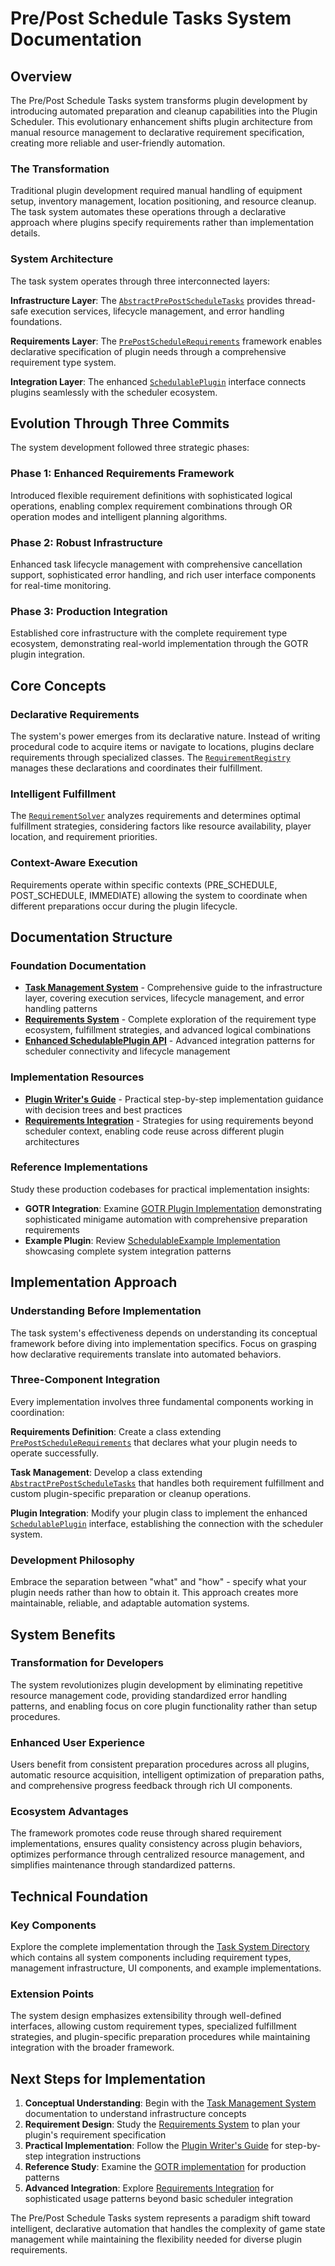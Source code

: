 # Pre/Post Schedule Tasks System Documentation

## Overview

The Pre/Post Schedule Tasks system transforms plugin development by introducing automated preparation and cleanup capabilities into the Plugin Scheduler. This evolutionary enhancement shifts plugin architecture from manual resource management to declarative requirement specification, creating more reliable and user-friendly automation.

### The Transformation

Traditional plugin development required manual handling of equipment setup, inventory management, location positioning, and resource cleanup. The task system automates these operations through a declarative approach where plugins specify requirements rather than implementation details.

### System Architecture

The task system operates through three interconnected layers:

**Infrastructure Layer**: The [`AbstractPrePostScheduleTasks`](../../../runelite-client/src/main/java/net/runelite/client/plugins/microbot/pluginscheduler/tasks/AbstractPrePostScheduleTasks.java) provides thread-safe execution services, lifecycle management, and error handling foundations.

**Requirements Layer**: The [`PrePostScheduleRequirements`](../../../runelite-client/src/main/java/net/runelite/client/plugins/microbot/pluginscheduler/tasks/requirements/PrePostScheduleRequirements.java) framework enables declarative specification of plugin needs through a comprehensive requirement type system.

**Integration Layer**: The enhanced [`SchedulablePlugin`](../../../runelite-client/src/main/java/net/runelite/client/plugins/microbot/pluginscheduler/api/SchedulablePlugin.java) interface connects plugins seamlessly with the scheduler ecosystem.

## Evolution Through Three Commits

The system development followed three strategic phases:

### Phase 1: Enhanced Requirements Framework

Introduced flexible requirement definitions with sophisticated logical operations, enabling complex requirement combinations through OR operation modes and intelligent planning algorithms.

### Phase 2: Robust Infrastructure

Enhanced task lifecycle management with comprehensive cancellation support, sophisticated error handling, and rich user interface components for real-time monitoring.

### Phase 3: Production Integration

Established core infrastructure with the complete requirement type ecosystem, demonstrating real-world implementation through the GOTR plugin integration.

## Core Concepts

### Declarative Requirements

The system's power emerges from its declarative nature. Instead of writing procedural code to acquire items or navigate to locations, plugins declare requirements through specialized classes. The [`RequirementRegistry`](../../../runelite-client/src/main/java/net/runelite/client/plugins/microbot/pluginscheduler/tasks/requirements/registry/RequirementRegistry.java) manages these declarations and coordinates their fulfillment.

### Intelligent Fulfillment

The [`RequirementSolver`](../../../runelite-client/src/main/java/net/runelite/client/plugins/microbot/pluginscheduler/tasks/requirements/util/RequirementSolver.java) analyzes requirements and determines optimal fulfillment strategies, considering factors like resource availability, player location, and requirement priorities.

### Context-Aware Execution

Requirements operate within specific contexts (PRE_SCHEDULE, POST_SCHEDULE, IMMEDIATE) allowing the system to coordinate when different preparations occur during the plugin lifecycle.

## Documentation Structure

### Foundation Documentation

- **[Task Management System](task-management-system.md)** - Comprehensive guide to the infrastructure layer, covering execution services, lifecycle management, and error handling patterns
- **[Requirements System](requirements-system.md)** - Complete exploration of the requirement type ecosystem, fulfillment strategies, and advanced logical combinations  
- **[Enhanced SchedulablePlugin API](enhanced-schedulable-plugin-api.md)** - Advanced integration patterns for scheduler connectivity and lifecycle management

### Implementation Resources

- **[Plugin Writer's Guide](plugin-writers-guide.md)** - Practical step-by-step implementation guidance with decision trees and best practices
- **[Requirements Integration](requirements-integration.md)** - Strategies for using requirements beyond scheduler context, enabling code reuse across different plugin architectures

### Reference Implementations

Study these production codebases for practical implementation insights:

- **GOTR Integration**: Examine [GOTR Plugin Implementation](../../../runelite-client/src/main/java/net/runelite/client/plugins/microbot/runecrafting/gotr/) demonstrating sophisticated minigame automation with comprehensive preparation requirements
- **Example Plugin**: Review [SchedulableExample Implementation](../../../runelite-client/src/main/java/net/runelite/client/plugins/microbot/VoxPlugins/schedulable/example/) showcasing complete system integration patterns

## Implementation Approach

### Understanding Before Implementation

The task system's effectiveness depends on understanding its conceptual framework before diving into implementation specifics. Focus on grasping how declarative requirements translate into automated behaviors.

### Three-Component Integration

Every implementation involves three fundamental components working in coordination:

**Requirements Definition**: Create a class extending [`PrePostScheduleRequirements`](../../../runelite-client/src/main/java/net/runelite/client/plugins/microbot/pluginscheduler/tasks/requirements/PrePostScheduleRequirements.java) that declares what your plugin needs to operate successfully.

**Task Management**: Develop a class extending [`AbstractPrePostScheduleTasks`](../../../runelite-client/src/main/java/net/runelite/client/plugins/microbot/pluginscheduler/tasks/AbstractPrePostScheduleTasks.java) that handles both requirement fulfillment and custom plugin-specific preparation or cleanup operations.

**Plugin Integration**: Modify your plugin class to implement the enhanced [`SchedulablePlugin`](../../../runelite-client/src/main/java/net/runelite/client/plugins/microbot/pluginscheduler/api/SchedulablePlugin.java) interface, establishing the connection with the scheduler system.

### Development Philosophy

Embrace the separation between "what" and "how" - specify what your plugin needs rather than how to obtain it. This approach creates more maintainable, reliable, and adaptable automation systems.

## System Benefits

### Transformation for Developers

The system revolutionizes plugin development by eliminating repetitive resource management code, providing standardized error handling patterns, and enabling focus on core plugin functionality rather than setup procedures.

### Enhanced User Experience

Users benefit from consistent preparation procedures across all plugins, automatic resource acquisition, intelligent optimization of preparation paths, and comprehensive progress feedback through rich UI components.

### Ecosystem Advantages

The framework promotes code reuse through shared requirement implementations, ensures quality consistency across plugin behaviors, optimizes performance through centralized resource management, and simplifies maintenance through standardized patterns.

## Technical Foundation

### Key Components

Explore the complete implementation through the [Task System Directory](../../../runelite-client/src/main/java/net/runelite/client/plugins/microbot/pluginscheduler/tasks/) which contains all system components including requirement types, management infrastructure, UI components, and example implementations.

### Extension Points

The system design emphasizes extensibility through well-defined interfaces, allowing custom requirement types, specialized fulfillment strategies, and plugin-specific preparation procedures while maintaining integration with the broader framework.

## Next Steps for Implementation

1. **Conceptual Understanding**: Begin with the [Task Management System](task-management-system.md) documentation to understand infrastructure concepts
2. **Requirement Design**: Study the [Requirements System](requirements-system.md) to plan your plugin's requirement specification
3. **Practical Implementation**: Follow the [Plugin Writer's Guide](plugin-writers-guide.md) for step-by-step integration instructions
4. **Reference Study**: Examine the [GOTR implementation](../../../runelite-client/src/main/java/net/runelite/client/plugins/microbot/runecrafting/gotr/) for production patterns
5. **Advanced Integration**: Explore [Requirements Integration](requirements-integration.md) for sophisticated usage patterns beyond basic scheduler integration

The Pre/Post Schedule Tasks system represents a paradigm shift toward intelligent, declarative automation that handles the complexity of game state management while maintaining the flexibility needed for diverse plugin requirements.
